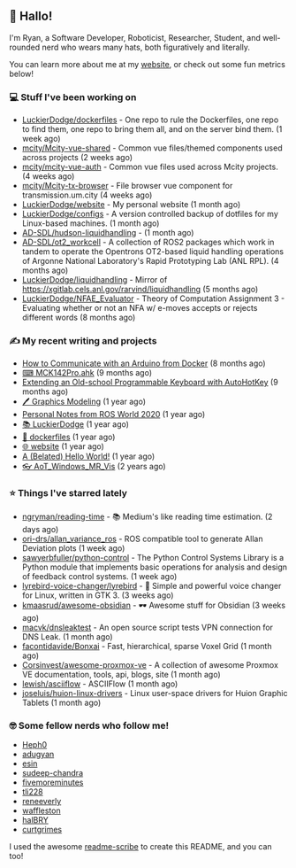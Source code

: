 ## 👋 Hallo!

I'm Ryan, a Software Developer, Roboticist, Researcher, Student, and well-rounded nerd who wears many hats, both figuratively and literally.

You can learn more about me at my [website](https://ryandlewis.dev), or check out some fun metrics below!

### 💻 Stuff I've been working on

- [LuckierDodge/dockerfiles](https://github.com/LuckierDodge/dockerfiles) - One repo to rule the Dockerfiles, one repo to find them, one repo to bring them all, and on the server bind them. (1 week ago)
- [mcity/Mcity-vue-shared](https://github.com/mcity/Mcity-vue-shared) - Common vue files/themed components used across projects (2 weeks ago)
- [mcity/mcity-vue-auth](https://github.com/mcity/mcity-vue-auth) - Common vue files used across Mcity projects. (4 weeks ago)
- [mcity/Mcity-tx-browser](https://github.com/mcity/Mcity-tx-browser) - File browser vue component for transmission.um.city (4 weeks ago)
- [LuckierDodge/website](https://github.com/LuckierDodge/website) - My personal website (1 month ago)
- [LuckierDodge/configs](https://github.com/LuckierDodge/configs) - A version controlled backup of dotfiles for my Linux-based machines. (1 month ago)
- [AD-SDL/hudson-liquidhandling](https://github.com/AD-SDL/hudson-liquidhandling) -  (1 month ago)
- [AD-SDL/ot2_workcell](https://github.com/AD-SDL/ot2_workcell) - A collection of ROS2 packages which work in tandem to operate the Opentrons OT2-based liquid handling operations of Argonne National Laboratory&#39;s Rapid Prototyping Lab (ANL RPL). (4 months ago)
- [LuckierDodge/liquidhandling](https://github.com/LuckierDodge/liquidhandling) - Mirror of https://xgitlab.cels.anl.gov/rarvind/liquidhandling (5 months ago)
- [LuckierDodge/NFAE_Evaluator](https://github.com/LuckierDodge/NFAE_Evaluator) - Theory of Computation Assignment 3 - Evaluating whether or not an NFA w/ e-moves accepts or rejects different words (8 months ago)

### ✍ My recent writing and projects

- [How to Communicate with an Arduino from Docker](https://ryandlewis.dev/posts/howtoarduinodocker/) (8 months ago)
- [⌨ MCK142Pro.ahk](https://ryandlewis.dev/projects/mck142pro/) (9 months ago)
- [Extending an Old-school Programmable Keyboard with AutoHotKey](https://ryandlewis.dev/posts/mck142pro/) (9 months ago)
- [🖊 Graphics Modeling](https://ryandlewis.dev/projects/graphics/) (1 year ago)
- [Personal Notes from ROS World 2020](https://ryandlewis.dev/posts/rosworld2020/) (1 year ago)
- [📚 LuckierDodge](https://ryandlewis.dev/projects/README/) (1 year ago)
- [🐋 dockerfiles](https://ryandlewis.dev/projects/dockerfiles/) (1 year ago)
- [🌐 website](https://ryandlewis.dev/projects/website/) (1 year ago)
- [A (Belated) Hello World!](https://ryandlewis.dev/posts/helloworld/) (1 year ago)
- [👓 AoT_Windows_MR_Vis](https://ryandlewis.dev/projects/aot_wmr_vis/) (2 years ago)

### ⭐ Things I've starred lately

- [ngryman/reading-time](https://github.com/ngryman/reading-time) - :books: Medium&#39;s like reading time estimation. (2 days ago)
- [ori-drs/allan_variance_ros](https://github.com/ori-drs/allan_variance_ros) - ROS compatible tool to generate Allan Deviation plots  (1 week ago)
- [sawyerbfuller/python-control](https://github.com/sawyerbfuller/python-control) -  The Python Control Systems Library is a Python module that implements basic operations for analysis and design of feedback control systems. (1 week ago)
- [lyrebird-voice-changer/lyrebird](https://github.com/lyrebird-voice-changer/lyrebird) - 🦜 Simple and powerful voice changer for Linux, written in GTK 3. (3 weeks ago)
- [kmaasrud/awesome-obsidian](https://github.com/kmaasrud/awesome-obsidian) - 🕶️ Awesome stuff for Obsidian (3 weeks ago)
- [macvk/dnsleaktest](https://github.com/macvk/dnsleaktest) - An open source script tests VPN connection for DNS Leak. (1 month ago)
- [facontidavide/Bonxai](https://github.com/facontidavide/Bonxai) - Fast, hierarchical, sparse Voxel Grid (1 month ago)
- [Corsinvest/awesome-proxmox-ve](https://github.com/Corsinvest/awesome-proxmox-ve) - A collection of awesome Proxmox VE documentation, tools, api, blogs, site (1 month ago)
- [lewish/asciiflow](https://github.com/lewish/asciiflow) - ASCIIFlow (1 month ago)
- [joseluis/huion-linux-drivers](https://github.com/joseluis/huion-linux-drivers) - Linux user-space drivers for Huion Graphic Tablets (1 month ago)

### 🤓 Some fellow nerds who follow me!

- [Heph0](https://github.com/Heph0)
- [adugyan](https://github.com/adugyan)
- [esin](https://github.com/esin)
- [sudeep-chandra](https://github.com/sudeep-chandra)
- [fivemoreminutes](https://github.com/fivemoreminutes)
- [tli228](https://github.com/tli228)
- [reneeverly](https://github.com/reneeverly)
- [waffleston](https://github.com/waffleston)
- [halBRY](https://github.com/halBRY)
- [curtgrimes](https://github.com/curtgrimes)

I used the awesome [readme-scribe](https://github.com/muesli/readme-scribe) to create this README, and you can too!
